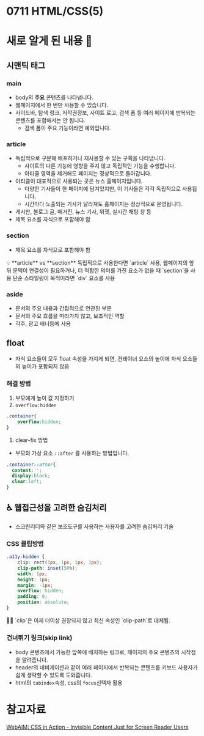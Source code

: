 # 0711 HTML/CSS(5)

# 새로 알게 된 내용 🧐

## 시맨틱 태그

### main

- body의 **주요** 콘텐츠를 나타냅니다.
- 웹페이지에서 한 번만 사용할 수 있습니다.
- 사이드바, 탐색 링크, 저작권정보, 사이트 로고, 검색 폼 등 여러 페이지에 반복되는 콘텐츠를 포함해서는 안 됩니다.
    - 검색 폼이 주요 기능이라면 예외입니다.

### article

- 독립적으로 구분해 배포하거나 재사용할 수 있는 구획을 나타냅니다.
    - 사이트의 다른 기능에 영향을 주지 않고 독립적인 기능을 수행합니다.
    - 아티클 영역을 제거해도 페이지는 정상적으로 돌아갑니다.
- 아티클이 대표적으로 사용되는 곳은 뉴스 홈페이지입니다.
    - 다양한 기사들이 한 페이지에 담겨있지만, 이 기사들은 각각 독립적으로 사용됩니다.
    - 시간마다 노출되는 기사가 달라져도 홈페이지는 정상적으로 운영됩니다.
- 게시판, 블로그 글, 매거진, 뉴스 기사, 위젯, 실시간 채팅 창 등
- 제목 요소를 자식으로 포함해야 함

### section

- 제목 요소를 자식으로 포함해야 함

<aside>
💡 **article** vs **section**
독립적으로 사용한다면 `article` 사용, 웹페이지의 앞뒤 문맥이 연결성이 필요하거나, 더 적합한 의미를 가진 요소가 없을 때 `section`을 사용
단순 스타일링이 목적이라면 `div` 요소를 사용

</aside>

### aside

- 문서의 주요 내용과 간접적으로 연관된 부분
- 문서의 주요 흐름을 따라가지 않고, 보조적인 역할
- 각주, 광고 배너등에 사용

## float

- 자식 요소들이 모두 float 속성을 가지게 되면, 컨테이너 요소의 높이에 자식 요소들의 높이가 포함되지 않음

### 해결 방법

1. 부모에게 높이 값 지정하기
2. `overflow:hidden`

```css
.container{
	overflow:hidden;
}
```

1. clear-fix 방법
- 부모의 가상 요소 `::after` 를 사용하는 방법입니다.

```css
.container::after{
  content:'';
  display:block;
  clear:left;
}
```

## ♿️ 웹접근성을 고려한 숨김처리

- 스크린리더와 같은 보조도구를 사용하는 사용자를 고려한 숨김처리 기술

### CSS 클립방법

```css
.a11y-hidden {
	clip: rect(1px, 1px, 1px, 1px);
	clip-path: inset(50%);
	width: 1px;
	height: 1px;
	margin: -1px;
	overflow: hidden;
	padding: 0;
	position: absolute;
}
```

<aside>
🙋‍♀️ `clip`은 이제 더이상 권장되지 않고 최신 속성인 `clip-path`로 대체됨.

</aside>

### 건너뛰기 링크(skip link)

- body 콘텐츠에서 가능한 앞쪽에 배치하는 링크로, 페이지의 주요 콘텐츠의 시작점을 알려줍니다.
- header의 네비게이션과 같이 여러 페이지에서 반복되는 콘텐츠를 키보드 사용자가 쉽게 생략할 수 있도록 도와줍니다.
- html의 `tabindex`속성, css의 `focus`선택자 활용

# 참고자료

[WebAIM: CSS in Action - Invisible Content Just for Screen Reader Users](https://webaim.org/techniques/css/invisiblecontent/)